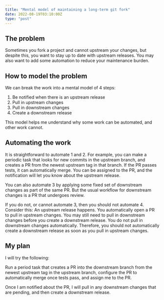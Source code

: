 ```yaml
---
title: "Mental model of maintaining a long-term git fork"
date: 2022-08-19T03:10:00Z
type: "post"
---
```


## The problem

Sometimes you fork a project and cannot upstream your changes, but despite this, you want to stay up to date with upstream releases. You may also want to add some automation to reduce your maintenance burden.

## How to model the problem

We can break the work into a mental model of 4 steps:

1. Be notified when there is an upstream release
2. Pull in upstream changes
3. Pull in downstream changes
4. Create a downstream release

This model helps me understand why some work can be automated, and other work cannot.

## Automating the work

It is straightforward to automate 1 and 2. For example, you can make a periodic task that looks for new commits in the upstream branch, and creates a PR from the newest upstream tag in that branch. If the PR passes tests, it can automatically merge. You can be assigned to the PR, and the notification will let you know about the upstream release.

You can also automate 3 by applying some fixed set of downstream changes as part of the same PR. But the usual workflow for downstream changes is a PR that undergoes review.

If you do not, or cannot automate 3, then you should not automate 4. Consider this: An upstream release happens. You automatically open a PR to pull in upstream changes. You may still need to pull in downstream changes before you create a downstream release. You do not pull in downstream changes automatically. Therefore, you should not automatically create a downstream release as soon as you pull in upstream changes.

## My plan

I will try the following:

Run a period task that creates a PR into the downstream branch from the newest upstream tag in the upstream branch, configure the PR to automatically merge once tests pass, and assign me to the PR.

Once I am notified about the PR, I will pull in any downstream changes that are pending, and then create a downstream release.
